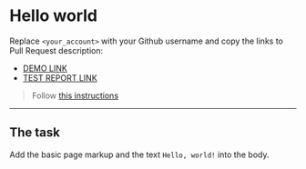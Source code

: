 # Hello world
Replace `<your_account>` with your Github username and copy the links to Pull Request description:
- [DEMO LINK](https://SergeyPistelev.github.io/layout_hello-world/)
- [TEST REPORT LINK](https://SergeyPistelev.github.io/layout_hello-world/report/html_report/)

> Follow [this instructions](https://mate-academy.github.io/layout_task-guideline/#how-to-solve-the-layout-tasks-on-github)
___

## The task 
Add the basic page markup and the text `Hello, world!` into the body.

